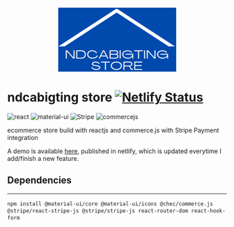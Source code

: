 <p align="center">
    <img src="src/assets/ndcabigtingstore.PNG">
</p>

# ndcabigting store [![Netlify Status](https://api.netlify.com/api/v1/badges/b77b593e-5b8e-4df1-bd9a-d20265e51861/deploy-status)](https://app.netlify.com/sites/ndcabigtingstore/deploys)
![react](https://img.shields.io/badge/React-20232A?style=for-the-badge&logo=react&logoColor=61DAFB)
![material-ui](https://img.shields.io/badge/Material%20UI-007FFF?style=for-the-badge&logo=mui&logoColor=white)
![Stripe](https://img.shields.io/badge/Stripe-626CD9?style=for-the-badge&logo=Stripe&logoColor=white)
![commercejs](https://img.shields.io/badge/commercejs-ffffff?style=for-the-badge)

ecommerce store build with reactjs and commerce.js with Stripe Payment integration

A demo is available [here](https://ndcabigtingstore.netlify.app/), published in netlify, which is updated everytime I add/finish a new feature.

## Dependencies ##
<hr>

```jascript
npm install @material-ui/core @material-ui/icons @chec/commerce.js @stripe/react-stripe-js @stripe/stripe-js react-router-dom react-hook-form
```